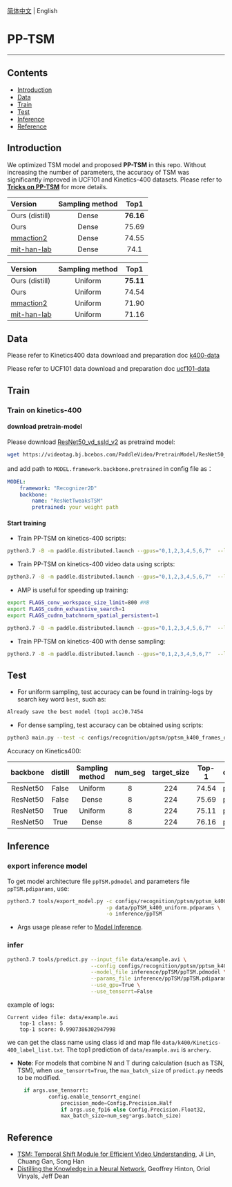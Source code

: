 [简体中文](../../../zh-CN/model_zoo/recognition/pp-tsm.md) | English

# PP-TSM

---
## Contents

- [Introduction](#Introduction)
- [Data](#Data)
- [Train](#Train)
- [Test](#Test)
- [Inference](#Inference)
- [Reference](#Reference)

## Introduction

We optimized TSM model and proposed **PP-TSM** in this repo. Without increasing the number of parameters, the accuracy of TSM was significantly improved in UCF101 and Kinetics-400 datasets. Please refer to [**Tricks on PP-TSM**](https://zhuanlan.zhihu.com/p/382134297) for more details.

| Version | Sampling method | Top1 |
| :------ | :----------: | :----: |
| Ours (distill) | Dense | **76.16** |
| Ours | Dense | 75.69 |
| [mmaction2](https://github.com/open-mmlab/mmaction2/blob/master/configs/recognition/tsm/README.md) | Dense | 74.55 |
| [mit-han-lab](https://github.com/mit-han-lab/temporal-shift-module) | Dense | 74.1 |


| Version | Sampling method | Top1 |
| :------ | :----------: | :----: |
| Ours (distill) | Uniform | **75.11** |
| Ours | Uniform | 74.54 |
| [mmaction2](https://github.com/open-mmlab/mmaction2/blob/master/configs/recognition/tsm/README.md) |  Uniform | 71.90 |
| [mit-han-lab](https://github.com/mit-han-lab/temporal-shift-module)  | Uniform | 71.16 |


## Data

Please refer to Kinetics400 data download and preparation doc [k400-data](../../dataset/K400.md)

Please refer to UCF101 data download and preparation doc [ucf101-data](../../dataset/ucf101.md)


## Train

### Train on kinetics-400

#### download pretrain-model

Please download [ResNet50_vd_ssld_v2](https://videotag.bj.bcebos.com/PaddleVideo/PretrainModel/ResNet50_vd_ssld_v2_pretrained.pdparams) as pretraind model:

```bash
wget https://videotag.bj.bcebos.com/PaddleVideo/PretrainModel/ResNet50_vd_ssld_v2_pretrained.pdparams
```

and add path to `MODEL.framework.backbone.pretrained` in config file as：

```yaml
MODEL:
    framework: "Recognizer2D"
    backbone:
        name: "ResNetTweaksTSM"
        pretrained: your weight path
```

#### Start training

- Train PP-TSM on kinetics-400 scripts:

```bash
python3.7 -B -m paddle.distributed.launch --gpus="0,1,2,3,4,5,6,7"  --log_dir=log_pptsm  main.py  --validate -c configs/recognition/pptsm/pptsm_k400_frames_uniform.yaml
```

- Train PP-TSM on kinetics-400 video data using scripts:

```bash
python3.7 -B -m paddle.distributed.launch --gpus="0,1,2,3,4,5,6,7"  --log_dir=log_pptsm  main.py  --validate -c configs/recognition/pptsm/pptsm_k400_videos_uniform.yaml
```

- AMP is useful for speeding up training:

```bash
export FLAGS_conv_workspace_size_limit=800 #MB
export FLAGS_cudnn_exhaustive_search=1
export FLAGS_cudnn_batchnorm_spatial_persistent=1

python3.7 -B -m paddle.distributed.launch --gpus="0,1,2,3,4,5,6,7"  --log_dir=log_pptsm  main.py  --amp --validate -c configs/recognition/pptsm/pptsm_k400_frames_uniform.yaml
```

- Train PP-TSM on kinetics-400 with dense sampling:

```bash
python3.7 -B -m paddle.distributed.launch --gpus="0,1,2,3,4,5,6,7"  --log_dir=log_pptsm  main.py  --validate -c configs/recognition/pptsm/pptsm_k400_frames_dense.yaml
```


## Test

- For uniform sampling, test accuracy can be found in training-logs by search key word `best`, such as:

```txt
Already save the best model (top1 acc)0.7454
```

- For dense sampling, test accuracy can be obtained using scripts:

```bash
python3 main.py --test -c configs/recognition/pptsm/pptsm_k400_frames_dense.yaml -w output/ppTSM/ppTSM_best.pdparams
```


Accuracy on Kinetics400:

| backbone | distill | Sampling method | num_seg | target_size | Top-1 | checkpoints |
| :------: | :----------: | :----: | :----: | :----: | :----: | :---- |
| ResNet50 | False | Uniform | 8 | 224 | 74.54 | [ppTSM_k400_uniform.pdparams](https://videotag.bj.bcebos.com/PaddleVideo-release2.1/PPTSM/ppTSM_k400_uniform.pdparams) |
| ResNet50 | False | Dense | 8 | 224 | 75.69 | [ppTSM_k400_dense.pdparams](https://videotag.bj.bcebos.com/PaddleVideo-release2.1/PPTSM/ppTSM_k400_dense.pdparams) |
| ResNet50 | True | Uniform | 8 | 224 | 75.11 | [ppTSM_k400_uniform_distill.pdparams](https://videotag.bj.bcebos.com/PaddleVideo-release2.1/PPTSM/ppTSM_k400_uniform_distill.pdparams) |
| ResNet50 | True | Dense | 8 | 224 | 76.16 | [ppTSM_k400_dense_distill.pdparams](https://videotag.bj.bcebos.com/PaddleVideo-release2.1/PPTSM/ppTSM_k400_dense_distill.pdparams) |


## Inference

### export inference model

 To get model architecture file `ppTSM.pdmodel` and parameters file `ppTSM.pdiparams`, use:

```bash
python3.7 tools/export_model.py -c configs/recognition/pptsm/pptsm_k400_frames_uniform.yaml \
                                -p data/ppTSM_k400_uniform.pdparams \
                                -o inference/ppTSM
```

- Args usage please refer to [Model Inference](https://github.com/PaddlePaddle/PaddleVideo/blob/release/2.0/docs/zh-CN/start.md#2-%E6%A8%A1%E5%9E%8B%E6%8E%A8%E7%90%86).

### infer

```bash
python3.7 tools/predict.py --input_file data/example.avi \
                           --config configs/recognition/pptsm/pptsm_k400_frames_uniform.yaml \
                           --model_file inference/ppTSM/ppTSM.pdmodel \
                           --params_file inference/ppTSM/ppTSM.pdiparams \
                           --use_gpu=True \
                           --use_tensorrt=False
```

example of logs:

```
Current video file: data/example.avi
	top-1 class: 5
	top-1 score: 0.9907386302947998
```

we can get the class name using class id and map file `data/k400/Kinetics-400_label_list.txt`. The top1 prediction of `data/example.avi` is `archery`.
- **Note**: For models that combine N and T during calculation (such as TSN, TSM), when `use_tensorrt=True`, the `max_batch_size` of `predict.py` needs to be modified.

  ```python
    if args.use_tensorrt:
            config.enable_tensorrt_engine(
                precision_mode=Config.Precision.Half
                if args.use_fp16 else Config.Precision.Float32,
                max_batch_size=num_seg*args.batch_size)
  ```
## Reference

- [TSM: Temporal Shift Module for Efficient Video Understanding](https://arxiv.org/pdf/1811.08383.pdf), Ji Lin, Chuang Gan, Song Han
- [Distilling the Knowledge in a Neural Network](https://arxiv.org/abs/1503.02531), Geoffrey Hinton, Oriol Vinyals, Jeff Dean
